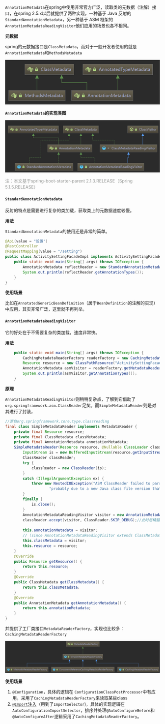 `AnnotationMetadata`在spring中使用非常官方广泛，读取类的元数据（注解）接口，在spring 2.5.x以后就提供了两种实现，一种基于 Java 反射的`StandardAnnotationMetadata`，另一种基于 ASM 框架的`AnnotationMetadataReadingVisitor`他们应用的场景也各不相同。

**元数据**

spring的元数据接口是`ClassMetadata`，而对于一般开发者使用的就是`AnnotationMetadata`和`MethodsMetadata`

![](ext/ClassMetadata.jpg)

**`AnnotationMetadata`的实现类图**

![](ext/AnnotationMetadata.jpg)

<font color=#969896>注：本文基于spring-boot-starter-parent 2.1.3.RELEASE（Spring 5.1.5.RELEASE）</font>

#### `StandardAnnotationMetadata`

反射的特点是需要进行复杂的类加载，获取类上的元数据速度较慢。

**用法**

`StandardAnnotationMetadata`的使用还是非常的简单。

```java
@Api(value = "设置")
@RestController
@RequestMapping(value = "/setting")
public class ActivitySettingFacadeImpl implements ActivitySettingFacade {
    public static void main(String[] args) throws IOException {
        AnnotationMetadata reflectReader = new StandardAnnotationMetadata(ActivitySettingFacadeImpl.class);
        System.out.println(reflectReader.getAnnotationTypes());
    }
}
```

**使用场景**

比如在`AnnotatedGenericBeanDefinition`（居于`BeanDefinition`的注解的实现）中应用，其实非常广泛，这里就不再列举。

#### `AnnotationMetadataReadingVisitor`

它的好处在于不需要复杂的类加载，速度非常快。

**用法**

```java
    public static void main(String[] args) throws IOException {
        CachingMetadataReaderFactory readerFactory = new CachingMetadataReaderFactory();
        Resource resource = new ClassPathResource("ActivitySettingFacadeImpl.class",ActivitySettingFacadeImpl.class);
        AnnotationMetadata asmVisitor = readerFactory.getMetadataReader(resource).getAnnotationMetadata();
        System.out.println(asmVisitor.getAnnotationTypes());
    }
```

**原理**

`AnnotationMetadataReadingVisitor`则稍稍复杂点，了解到它借助了`org.springframework.asm.ClassReader`足矣。而`SimpleMetadataReader`则是对其进行了封装，

```java
//源自org.springframework.core.type.classreading
final class SimpleMetadataReader implements MetadataReader {
	private final Resource resource;
	private final ClassMetadata classMetadata;
	private final AnnotationMetadata annotationMetadata;
	SimpleMetadataReader(Resource resource, @Nullable ClassLoader classLoader) throws IOException {
		InputStream is = new BufferedInputStream(resource.getInputStream());
		ClassReader classReader;
		try {
			classReader = new ClassReader(is);
		}
		catch (IllegalArgumentException ex) {
			throw new NestedIOException("ASM ClassReader failed to parse class file - " +
					"probably due to a new Java class file version that isn't supported yet: " + resource, ex);
		}
		finally {
			is.close();
		}
		AnnotationMetadataReadingVisitor visitor = new AnnotationMetadataReadingVisitor(classLoader);
		classReader.accept(visitor, ClassReader.SKIP_DEBUG);//此时是精髓

		this.annotationMetadata = visitor;
		// (since AnnotationMetadataReadingVisitor extends ClassMetadataReadingVisitor)
		this.classMetadata = visitor;
		this.resource = resource;
	}
	@Override
	public Resource getResource() {
		return this.resource;
	}
	@Override
	public ClassMetadata getClassMetadata() {
		return this.classMetadata;
	}
	@Override
	public AnnotationMetadata getAnnotationMetadata() {
		return this.annotationMetadata;
	}
}
```

并提供了工厂类接口`MetadataReaderFactory`，实现也比较多：`CachingMetadataReaderFactory`

![](ext/MetadataReaderFactory.jpg)

**使用场景**

1. `@Configuration`，具体的逻辑在 `ConfigurationClassPostProcessor`中有应用，采用了`CachingMetadataReaderFactory`来读取某些class
2.  [`@Import`注入](https://blog.csdn.net/alex_xfboy/article/details/89408918)（用到了`ImportSelector`)，具体的实现逻辑在`AutoConfigurationImportSelector`，排序并处理`@AutoConfigureBefore`和 `@AutoConfigureAfter`逻辑采用了`CachingMetadataReaderFactory`。
